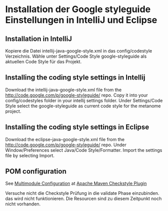 Installation der Google styleguide Einstellungen in IntelliJ und Eclipse
========================================================================

Installation in IntelliJ
------------------------

Kopiere die Datei intellij-java-google-style.xml in das config/codestyle Verzeichnis. Wähle unter
Settings/Code Style google-styleguide als aktuellen Code Style für das Projekt.


Installing the coding style settings in Intellij
----------------------------------------------

Download the intellij-java-google-style.xml file from the http://code.google.com/p/google-styleguide/ repo.
Copy it into your config/codestyles folder in your intellij settings folder.
 Under Settings/Code Style select the google-styleguide as current code style for the metanome project.

Installing the coding style settings in Eclipse
------------------------------------------------

Download the eclipse-java-google-style.xml file from the http://code.google.com/p/google-styleguide/ repo.
Under Window/Preferences select Java/Code Style/Formatter. Import the settings file by selecting Import.

POM configuration
-----------------

See [Multimodule Configuration](https://maven.apache.org/plugins/maven-checkstyle-plugin/examples/multi-module-config.html)
 at [Apache Maven Checkstyle Plugin](https://maven.apache.org/plugins/maven-checkstyle-plugin/)

 Versuche nicht die Checkstyle Prüfung in die validate Phase einzubinden. das wird nicht
 funktionieren. Die Resourcen sind zu diesem Zeitpunkt noch nicht vorhanden.


